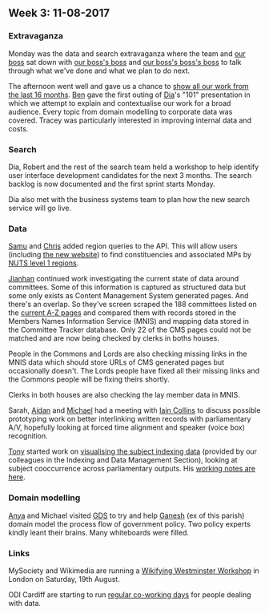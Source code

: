 ## Week 3: 11-08-2017

### Extravaganza

Monday was the data and search extravaganza where the team and [our boss](https://twitter.com/dasbarrett) sat down with [our boss's boss](https://twitter.com/_allenemma) and [our boss's boss's boss](https://twitter.com/traceyjessup) to talk through what we've done and what we plan to do next.

The afternoon went well and gave us a chance to [show all our work from the last 16 months](https://twitter.com/dasbarrett/status/894551894751940608). [Ben](http://twitter.com/benwoodhams) gave the first outing of [Dia](https://twitter.com/DN78)'s "101" presentation in which we attempt to explain and contextualise our work for a broad audience. Every topic from domain modelling to corporate data was covered. Tracey was particularly interested in improving internal data and costs.


### Search

Dia, Robert and the rest of the search team held a workshop to help identify user interface development candidates for the next 3 months. The search backlog is now documented and the first sprint starts Monday.

Dia also met with the business systems team to plan how the new search service will go live.



### Data

[Samu](https://www.linkedin.com/in/langsamu/?ppe=1) and [Chris](https://twitter.com/chrisalcockdev) added region queries to the API. This will allow users (including [the new website](https://beta.parliament.uk)) to find constituencies and associated MPs by [NUTS level 1 regions](https://en.wikipedia.org/wiki/NUTS_statistical_regions_of_the_United_Kingdom).

[Jianhan](https://twitter.com/jianhanzhu) continued work investigating the current state of data around committees. Some of this information is captured as structured data but some only exists as Content Management System generated pages. And there's an overlap. So they've screen scraped the 188 committees listed on the [current A-Z pages](http://www.parliament.uk/business/committees/committees-a-z/) and compared them with records stored in the Members Names Information Service (MNIS) and mapping data stored in the Committee Tracker database. Only 22 of the CMS pages could not be matched and are now being checked by clerks in boths houses.

People in the Commons and Lords are also checking missing links in the MNIS data which should store URLs of CMS generated pages but occasionally doesn't. The Lords people have fixed all their missing links and the Commons people will be fixing theirs shortly.

Clerks in both houses are also checking the lay member data in MNIS.

Sarah, [Aidan](https://twitter.com/aidan_morgan) and [Michael](https://twitter.com/fantasticlife) had a meeting with [Iain Collins](https://twitter.com/iaincollins) to discuss possible prototyping work on better interlinking written records with parliamentary A/V, hopefully looking at forced time alignment and speaker (voice box) recognition.

[Tony](https://twitter.com/psychemedia) started work on [visualising the subject indexing data](https://twitter.com/psychemedia/status/895249165999120384) (provided by our colleagues in the Indexing and Data Management Section), looking at subject cooccurrence across parliamentary outputs. His [working notes are here](https://github.com/psychemedia/parlihacks/blob/master/notebooks/Co-Occurring%20Tag%20Analysis.ipynb).



### Domain modelling

[Anya](https://twitter.com/bitten_) and Michael visited [GDS](https://gds.blog.gov.uk/) to try and help [Ganesh](https://twitter.com/gansenthi) (ex of this parish) domain model the process flow of government policy. Two policy experts kindly leant their brains. Many whiteboards were filled.


### Links

MySociety and Wikimedia are running a [Wikifying Westminster Workshop](https://www.eventbrite.com/e/wikifying-westminster-workshop-tickets-36864455579) in London on Saturday, 19th August.

ODI Cardiff are starting to run [regular co-working days](http://cardiff.theodi.org/2017/08/08/dewch-i-weithio-gydar-werin-datas-yng-nghaerdydd/) for people dealing with data.


